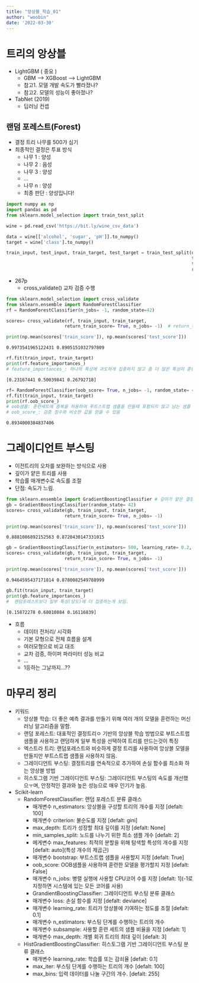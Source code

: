 ```yaml
---
title: "앙상블_학습_01"
author: "woobin"
date: '2022-03-30'
---
```


# 트리의 앙상블
- LightGBM ( 중요 )
  - GBM --> XGBoost --> LightGBM
  - 참고1. 모델 개발 속도가 빨라졌나?
  - 참고2. 모델의 성능이 좋아졌나?
- TabNet (2019)
  - 딥러닝  컨셉

## 랜덤 포레스트(Forest)
- 결정 트리 나무를 500갸 심기
- 최종적인 결정은 투표 방식
  - 나무 1 : 양성
  - 나무 2 : 음성
  - 나무 3 : 양성
  - ...
  - 나무 n : 양성
  - 최종 판단 : 양성입니다!


```python
import numpy as np
import pandas as pd
from sklearn.model_selection import train_test_split

wine = pd.read_csv('https://bit.ly/wine_csv_data')

data = wine[['alcohol', 'sugar', 'pH']].to_numpy()
target = wine['class'].to_numpy()

train_input, test_input, train_target, test_target = train_test_split(data, 
                                                                      target, 
                                                                      test_size=0.2, 
                                                                      random_state=42)
```

- 267p
  - cross_validate() 교차 검증 수행


```python
from sklearn.model_selection import cross_validate
from sklearn.ensemble import RandomForestClassifier
rf = RandomForestClassifier(n_jobs= -1, random_state=42)

scores= cross_validate(rf, train_input, train_target,
                      return_train_score= True, n_jobs= -1)  # return_train_score: 훈련세트의 점수도 같이 반환됨.

print(np.mean(scores['train_score']), np.mean(scores['test_score']))
```

    0.9973541965122431 0.8905151032797809
    


```python
rf.fit(train_input, train_target)
print(rf.feature_importances_)
# feature_importances_: 하나의 특성에 과도하게 집중하지 않고 좀 더 많은 특성이 훈련에 기여
```

    [0.23167441 0.50039841 0.26792718]
    


```python
rf= RandomForestClassifier(oob_score= True, n_jobs= -1, random_state= 42)
rf.fit(train_input, train_target)
print(rf.oob_score_)
# oob샘플: 훈련세트에 중복을 허용하여 푸트스트랩 샘플을 만들때 포함되지 않고 남는 샘플 (=검증 세트의 역할)
# oob_score_: 검증 점수와 비슷한 값을 얻을 수 있음
```

    0.8934000384837406
    

# 그레이디언트 부스팅
- 이전트리의 오차를 보완하는 방식으로 사용
- 깊이가 얕은 트리를 사용
- 학습률 매개변수로 속도를 조절
- 단점: 속도가 느림.


```python
from sklearn.ensemble import GradientBoostingClassifier # 깊이가 얕은 결정 트리를 사용
gb = GradientBoostingClassifier(random_state= 42)
scores= cross_validate(gb, train_input, train_target,
                      return_train_score= True, n_jobs= -1)

print(np.mean(scores['train_score']), np.mean(scores['test_score']))
```

    0.8881086892152563 0.8720430147331015
    


```python
gb = GradientBoostingClassifier(n_estimators= 500, learning_rate= 0.2, random_state= 42)
scores= cross_validate(gb, train_input, train_target,
                      return_train_score= True, n_jobs= -1)

print(np.mean(scores['train_score']), np.mean(scores['test_score']))
```

    0.9464595437171814 0.8780082549788999
    


```python
gb.fit(train_input, train_target)
print(gb.feature_importances_)
#  랜덤포레스트보다 일부 특성(당도)에 더 집중하는게 보임.
```

    [0.15872278 0.68010884 0.16116839]
    

- 흐름
  - 데이터 전처리/ 시각화
  - 기본 모형으로 전체 흐름을 설계
  - 여러모형으로 비교 대조
  - 교차 검증, 하이퍼 파라미터 성능 비교
  - ...
  - 1등하는 그날까지...??

# 마무리 정리
- 키워드
  - 앙상블 학습: 더 좋은 예측 결과를 만들기 위해 여러 개의 모델을 훈련하는 머신러닝 알고리즘을 말함.
  - 랜덤 포레스트: 대표적인 결정트리ㅇ 기반의 앙상블 학습 방법으로 부트스트랩 샘플을 사용하고 랜덤하게 일부 특성을 선택하여 트리를 만드는것이 특징
  - 엑스트라 트리: 랜덤포레스트와 비슷하게 결정 트리를 사용하여 앙상블 모델을 만들지만 부트스트랩 샘플을 사용하지 않음.
  - 그레이디언트 부스팅: 결정트리를 연속적으로 추가하여 손실 함수를 최소화 하는 앙상블 방법
  - 히스토그램 기반 그레이디언트 부스팅: 그레이디언트 부스팅의 속도를 개선했으ㅜ며, 안정적인 결과와 높은 성능으로 매우 인기가 높음.
- Scikit-learn
  - RandomForestClassifier: 랜덤 포레스트 분류 클래스
    - 매개변수 n_estimators: 앙상블을 구성할 트리의 개수를 지정 [defalt: 100]
    - 매개변수 criterion: 불순도를 지정 [defalt: gini]
    - max_depth: 트리가 성장할 최대 깊이를 지정 [defalt: None]
    - min_samples_split: 노드를 나누기 위한 최소 샘플 개수 [defalt: 2]
    - 메게변수 max_features: 최적의 분할을 위해 탐색할 특성의 개수를 지정 [defalt: auto](특성 개수의 제곱근)
    - 매개변수 bootstrap: 부트스트랩 샘플을 사용할지 지정 [defalt: True]
    - oob_score: OOB샘플을 사용하여 훈련한 모델을 평가할지 지정 [defalt: False]
    - 매개변수 n_jobs: 병렬 실행에 사용할 CPU코어 수를 지정 [defalt: 1](-1로 지정하면 시스템에 있는 모든 코어를 사용)
    - GrandientBoostingClassifier: 그레이디언트 부스팅 분류 클래스
    - 매개변수 loss: 손실 함수를 지정 [defalt: deviance]
    - 매개변수 learning_rate: 트리가 앙상블에 기여하는 정도를 조절 [defalt: 0.1]
    - 매개변수 n_estimators: 부스팅 단계를 수행하는 트리의 개수
    - 매개변수 subsample: 사용할 훈련 세트의 샘플 비율을 지정 [defalt: 1]
    - 매개변수 max_depth: 개별 회귀 트리의 최대 깊이 [defalt: 3]
  - HistGradientBoostingClassifier: 히스토그램 기반 그레이디언트 부스팅 분류 클래스
    - 매개변수 learning_rate: 학습률 또는 감쇠율 [defalt: 0.1]
    - max_iter: 부스팅 단계를 수행하는 트리의 개수 [defalt: 100]
    - max_bins: 입력 데이터를 나눌 구간의 개수. [defalt: 255]
